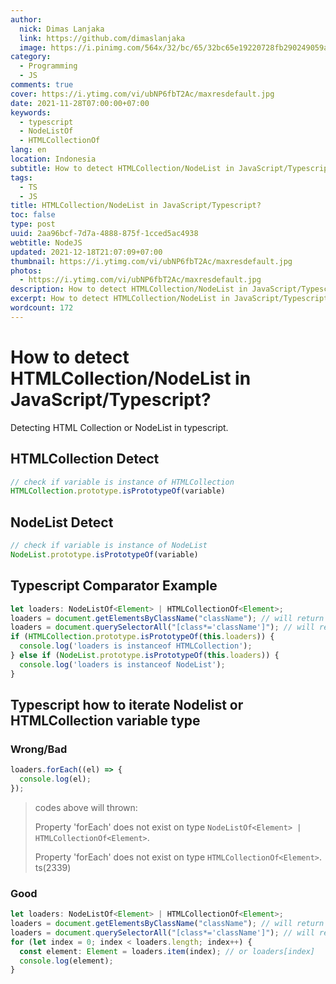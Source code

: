 ```yaml
---
author:
  nick: Dimas Lanjaka
  link: https://github.com/dimaslanjaka
  image: https://i.pinimg.com/564x/32/bc/65/32bc65e19220728fb290249059a7242a.jpg
category:
  - Programming
  - JS
comments: true
cover: https://i.ytimg.com/vi/ubNP6fbT2Ac/maxresdefault.jpg
date: 2021-11-28T07:00:00+07:00
keywords:
  - typescript
  - NodeListOf
  - HTMLCollectionOf
lang: en
location: Indonesia
subtitle: How to detect HTMLCollection/NodeList in JavaScript/Typescript?
tags:
  - TS
  - JS
title: HTMLCollection/NodeList in JavaScript/Typescript?
toc: false
type: post
uuid: 2aa96bcf-7d7a-4888-875f-1cced5ac4938
webtitle: NodeJS
updated: 2021-12-18T21:07:09+07:00
thumbnail: https://i.ytimg.com/vi/ubNP6fbT2Ac/maxresdefault.jpg
photos:
  - https://i.ytimg.com/vi/ubNP6fbT2Ac/maxresdefault.jpg
description: How to detect HTMLCollection/NodeList in JavaScript/Typescript?
excerpt: How to detect HTMLCollection/NodeList in JavaScript/Typescript?
wordcount: 172
---
```


# How to detect HTMLCollection/NodeList in JavaScript/Typescript?
Detecting HTML Collection or NodeList in typescript.

## HTMLCollection Detect
```javascript
// check if variable is instance of HTMLCollection
HTMLCollection.prototype.isPrototypeOf(variable)
```

## NodeList Detect
```javascript
// check if variable is instance of NodeList
NodeList.prototype.isPrototypeOf(variable)
```

## Typescript Comparator Example

```typescript
let loaders: NodeListOf<Element> | HTMLCollectionOf<Element>;
loaders = document.getElementsByClassName("className"); // will return typeof HTMLCollectionOf<Element>
loaders = document.querySelectorAll("[class*='className']"); // will return typeof NodeListOf<Element>
if (HTMLCollection.prototype.isPrototypeOf(this.loaders)) {
  console.log('loaders is instanceof HTMLCollection');
} else if (NodeList.prototype.isPrototypeOf(this.loaders)) {
  console.log('loaders is instanceof NodeList');
}
```

## Typescript how to iterate Nodelist or HTMLCollection variable type
### Wrong/Bad
```typescript
loaders.forEach((el) => {
  console.log(el);
});
```

> codes above will thrown:
>
> Property 'forEach' does not exist on type `NodeListOf<Element> | HTMLCollectionOf<Element>`.
>
> Property 'forEach' does not exist on type `HTMLCollectionOf<Element>`. ts(2339)

### Good
```typescript
let loaders: NodeListOf<Element> | HTMLCollectionOf<Element>;
loaders = document.getElementsByClassName("className"); // will return typeof HTMLCollectionOf<Element>
loaders = document.querySelectorAll("[class*='className']"); // will return typeof NodeListOf<Element>
for (let index = 0; index < loaders.length; index++) {
  const element: Element = loaders.item(index); // or loaders[index]
  console.log(element);
}
```
